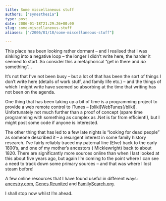 ```yaml
---
title: Some miscellaneous stuff
authors: ["synesthesia"]
type: post
date: 2006-01-18T21:29:26+00:00
slug: some-miscellaneous-stuff 
aliases: ["/2006/01/18/some-miscellaneous-stuff"]

---
```

This place has been looking rather dormant &#8211; and I realised that I was sinking into a negative loop &#8211; the longer I didn&#8217;t write here, the harder it seemed to start. So consider this a metaphorical &#8220;get in there and _do_ something&#8221;&#8230;

It&#8217;s not that I&#8217;ve not been busy &#8211; but a lot of that has been the sort of things I don&#8217;t write here (details of work stuff, and family life etc.) &#8211; and the things of which I might write have seemed so absorbing at the time that writing has not been on the agenda.

One thing that has been taking up a bit of time is a programming project to provide a web remote control to ITunes &#8211; [bliki]WebTunes[/bliki]. Unfortunately not much further than a proof of concept (spare time programming with something as complex as .Net is far from efficient!), but I might post some code if anyone is interested.

The other thing that has led to a few late nights is &#8220;looking for dead people&#8221; as someone described it &#8211; a resurgent interest in some family history research. I&#8217;ve fairly reliably traced my paternal line (Elve) back to the early 1800&#8217;s, and one of my mother&#8217;s ancestors ( Micklewright) back to about 1820. There are significantly more sources online than when I last looked at this about five years ago, but again I&#8217;m coming to the point where I can see a need to track down some primary sources &#8211; and that was where I lost steam before!

A few online resources that I have found useful in different ways: [ancestry.com][1], [Genes Reunited][2] and [FamilySearch.org][3].

I shall stop now whilst I&#8217;m ahead.

 [1]: https://www.ancestry.com/
 [2]: https://www.genesreunited.com/
 [3]: https://www.familysearch.org/
